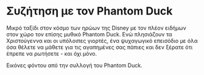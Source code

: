 # Συζήτηση με τον Phantom Duck

Μικρό ταξίδι στον κόσμο των ηρώων της Disney με τον πλέον ειδήμων στον χώρο τον επίσης μυθικό Phantom Duck. Ενώ πλησιάζουν τα Χριστούγεννα και οι υπόλοιπες γιορτές, ένα ψυχαγωγικό επεισόδιο με όλα όσα θέλετε να μάθετε για τις αγαπημένες σας πάπιες και δεν ξέρατε ότι έπρεπε να ρωτήσετε - και όχι μόνο.

Εικόνες φόντου από την συλλογή του Phantom Duck.
